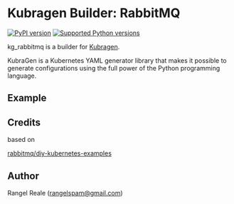 # Kubragen Builder: RabbitMQ

[![PyPI version](https://img.shields.io/pypi/v/kg_rabbitmq.svg)](https://pypi.python.org/pypi/kg_rabbitmq/)
[![Supported Python versions](https://img.shields.io/pypi/pyversions/kg_rabbitmq.svg)](https://pypi.python.org/pypi/kg_rabbitmq/)

kg_rabbitmq is a builder for [Kubragen](https://github.com/RangelReale/kubragen).

KubraGen is a Kubernetes YAML generator library that makes it possible to generate
configurations using the full power of the Python programming language.

## Example

## Credits

based on

[rabbitmq/diy-kubernetes-examples](https://github.com/rabbitmq/diy-kubernetes-examples)

## Author

Rangel Reale (rangelspam@gmail.com)
